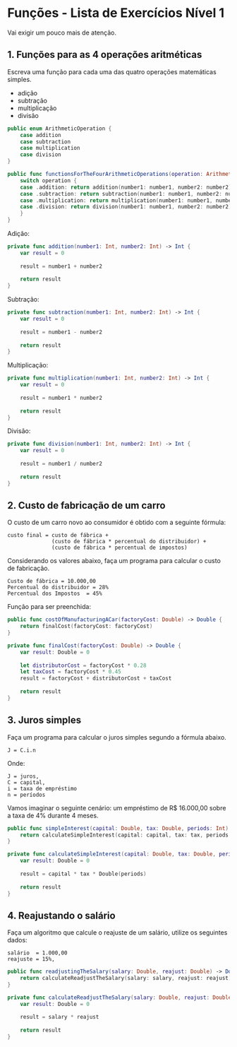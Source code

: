 # Funções - Lista de Exercícios Nível 1

Vai exigir um pouco mais de atenção.

## 1. Funções para as 4 operações aritméticas 

Escreva uma função para cada uma das quatro operações matemáticas simples.

- adição
- subtração
- multiplicação
- divisão

```swift
public enum ArithmeticOperation {
    case addition
    case subtraction
    case multiplication
    case division
}

public func functionsForTheFourArithmeticOperations(operation: ArithmeticOperation, number1: Int, number2: Int) -> Int {
    switch operation {
    case .addition: return addition(number1: number1, number2: number2)
    case .subtraction: return subtraction(number1: number1, number2: number2)
    case .multiplication: return multiplication(number1: number1, number2: number2)
    case .division: return division(number1: number1, number2: number2)
    }
}
```

Adição:

```swift
private func addition(number1: Int, number2: Int) -> Int {
    var result = 0
    
    result = number1 + number2
    
    return result
}
```

Subtração:

```swift
private func subtraction(number1: Int, number2: Int) -> Int {
    var result = 0
    
    result = number1 - number2
    
    return result
}
```

Multiplicação:

```swift
private func multiplication(number1: Int, number2: Int) -> Int {
    var result = 0
    
    result = number1 * number2
    
    return result
}
```

Divisão:

```swift
private func division(number1: Int, number2: Int) -> Int {
    var result = 0
    
    result = number1 / number2
    
    return result
}
```

## 2. Custo de fabricação de um carro

O custo de um carro novo ao consumidor é obtido com a seguinte fórmula:

```
custo final = custo de fábrica +
              (custo de fábrica * percentual do distribuidor) +
              (custo de fábrica * percentual de impostos)
```

Considerando os valores abaixo, faça um programa para calcular o custo de fabricação.

```
Custo de fábrica = 10.000,00
Percentual do distribuidor = 28%
Percentual dos Impostos  = 45%
```

Função para ser preenchida:

```swift
public func costOfManufacturingACar(factoryCost: Double) -> Double {
    return finalCost(factoryCost: factoryCost)
}

private func finalCost(factoryCost: Double) -> Double {
    var result: Double = 0
    
    let distributorCost = factoryCost * 0.28
    let taxCost = factoryCost * 0.45
    result = factoryCost + distributorCost + taxCost
    
    return result
}
```

## 3. Juros simples

Faça um programa para calcular o juros simples segundo a fórmula abaixo.

```
J = C.i.n
```

Onde:

```
J = juros,
C = capital,
i = taxa de empréstimo
n = períodos
```

Vamos imaginar o seguinte cenário: um empréstimo de R$ 16.000,00 sobre a taxa de 4% durante 4 meses.

```swift
public func simpleInterest(capital: Double, tax: Double, periods: Int) -> Double {
    return calculateSimpleInterest(capital: capital, tax: tax, periods: periods)
}

private func calculateSimpleInterest(capital: Double, tax: Double, periods: Int) -> Double {
    var result: Double = 0
    
    result = capital * tax * Double(periods)
    
    return result
}
```

## 4. Reajustando o salário 

Faça um algoritmo que calcule o reajuste de um salário, utilize os seguintes dados:

```
salário  = 1.000,00
reajuste = 15%,
```

```swift
public func readjustingTheSalary(salary: Double, reajust: Double) -> Double {
    return calculateReadjustTheSalary(salary: salary, reajust: reajust)
}

private func calculateReadjustTheSalary(salary: Double, reajust: Double) -> Double {
    var result: Double = 0
    
    result = salary * reajust
    
    return result
}
```

